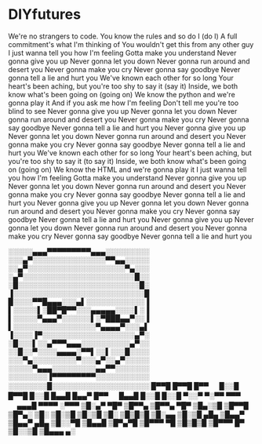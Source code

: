 # DIYfutures
We're no strangers to code.
You know the rules and so do I (do I)
A full commitment's what I'm thinking of
You wouldn't get this from any other guy
I just wanna tell you how I'm feeling
Gotta make you understand
Never gonna give you up
Never gonna let you down
Never gonna run around and desert you
Never gonna make you cry
Never gonna say goodbye
Never gonna tell a lie and hurt you
We've known each other for so long
Your heart's been aching, but you're too shy to say it (say it)
Inside, we both know what's been going on (going on)
We know the python and we're gonna play it
And if you ask me how I'm feeling
Don't tell me you're too blind to see
Never gonna give you up
Never gonna let you down
Never gonna run around and desert you
Never gonna make you cry
Never gonna say goodbye
Never gonna tell a lie and hurt you
Never gonna give you up
Never gonna let you down
Never gonna run around and desert you
Never gonna make you cry
Never gonna say goodbye
Never gonna tell a lie and hurt you
We've known each other for so long
Your heart's been aching, but you're too shy to say it (to say it)
Inside, we both know what's been going on (going on)
We know the HTML and we're gonna play it
I just wanna tell you how I'm feeling
Gotta make you understand
Never gonna give you up
Never gonna let you down
Never gonna run around and desert you
Never gonna make you cry
Never gonna say goodbye
Never gonna tell a lie and hurt you
Never gonna give you up
Never gonna let you down
Never gonna run around and desert you
Never gonna make you cry
Never gonna say goodbye
Never gonna tell a lie and hurt you
Never gonna give you up
Never gonna let you down
Never gonna run around and desert you
Never gonna make you cry
Never gonna say goodbye
Never gonna tell a lie and hurt you


░░░░░▄▄▄▀▀▀▀▀▀▀▀▀▄▄▄░░░░░░░░░
░░░▄▀░░░░░░░░░░░░░░░▀▀▄▄░░░░░
░░▄▀░░░░░░░░░░░░░░░░░░░░▀▄░░░
░▄▀░░░░░░░░░░░░░░░░░░░░░░░█░░
░█░░░░░░░░░░░░░░░░░░░░░░░░░█░
▐░░░░░░░░░░░░░░░░░░░░░░░░░░░█
█░░░░▀▀█▄▄▄░░░▄▌░░░░░░░░░░░░▐
▌░░░░░▌░██▀█▀▀░░░▄▄▄▄▄░░░░▌░▐
▌░░░░░▀▄▄▄▀░░░░░░▌░▀███▄▄▀░░▐
▌░░░░░░░░░░░░░░░░░▀▄▄▄▄▀░░░▄▌
▐░░░░▐▀░░░░░░░░░░░░░░░░░░░▄▀░
░█░░░▌░░▄▀▀▀▄▄▄░░░░░░░░░░▄▀░░
░░█░░▀░░░░▄▄▄▄░▀▀▌░░▌░░░█░░░░
░░░▀▄░░░░░░░░░▀░░░▄▀░░▄▀░░░░░
░░░░░▀▄▄▄░░░░░░░░░▄▄▀▀░░░░░░░
░░░░░░░░▐▀▀▀▀▀▀▀▀▀░░░░░░░░░░░
░░░░░░░░█░░░░░░░░░░░░░░░░░░░░
█▀▀█ █▀▀█ █▀▀ 　 █░░█ █▀▀█ █░░█
█▄▄█ █▄▄▀ █▀▀ 　 █▄▄█ █░░█ █░░█
▀░░▀ ▀░▀▀ ▀▀▀ 　 ▄▄▄█ ▀▀▀▀ ░▀▀▀
▒█░▄▀ ▀█▀ ▒█▀▀▄ ▒█▀▀▄ ▀█▀ ▒█▄░▒█ ▒█▀▀█
▒█▀▄░ ▒█░ ▒█░▒█ ▒█░▒█ ▒█░ ▒█▒█▒█ ▒█░▄▄
▒█░▒█ ▄█▄ ▒█▄▄▀ ▒█▄▄▀ ▄█▄ ▒█░░▀█ ▒█▄▄█
▒█▀▄▀█ ▒█▀▀▀ ▀█
▒█▒█▒█ ▒█▀▀▀ █▀
▒█░░▒█ ▒█▄▄▄ ▄░
